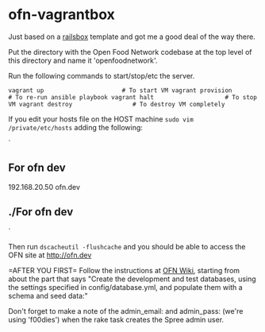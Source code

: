 # ofn-vagrantbox

Just based on a [railsbox](http://railsbox.io) template and got me a good deal of the way there.

Put the directory with the Open Food Network codebase at the top level of this directory and name it 'openfoodnetwork'.

Run the following commands to start/stop/etc the server.

`
vagrant up                      # To start VM
vagrant provision               # To re-run ansible playbook
vagrant halt                    # To stop VM
vagrant destroy                 # To destroy VM completely
`

If you edit your hosts file on the HOST machine `sudo vim /private/etc/hosts` adding the following:

`
## For ofn dev
192.168.20.50   ofn.dev
## ./For ofn dev
`

Then run `dscacheutil -flushcache` and you should be able to access the OFN site at http://ofn.dev

=AFTER YOU FIRST=
Follow the instructions at [OFN Wiki](https://github.com/openfoodfoundation/openfoodnetwork), starting from about the part that says "Create the development and test databases, using the settings specified in config/database.yml, and populate them with a schema and seed data:"

Don't forget to make a note of the admin_email: and admin_pass: (we're using 'f00dies') when the rake task creates the Spree admin user.
